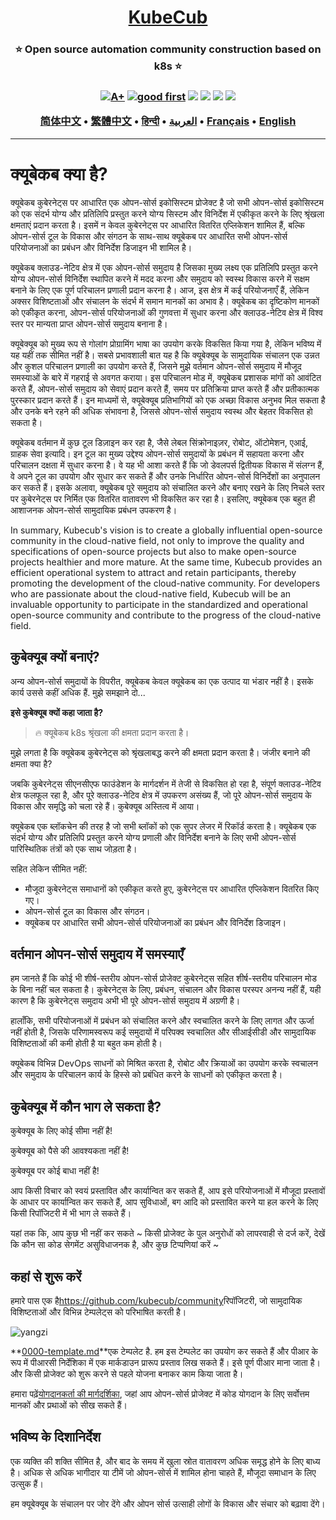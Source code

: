 <h1 align="center" style="border-bottom: none">
    <b>
        <a href="https://docker.nsddd.top">KubeCub</a><br>
    </b>
</h1>
<h3 align="center" style="border-bottom: none">
      ⭐️  Open source automation community construction based on k8s  ⭐️ <br>
<h3>

<p align=center>
<a href="https://goreportcard.com/report/github.com/kubecub/go-project-layout"><img src="https://goreportcard.com/badge/github.com/kubecub/go-project-layout" alt="A+"></a>
<a href="https://github.com/issues?q=org%kubecub+is%3Aissue+label%3A%22good+first+issue%22+no%3Aassignee"><img src="https://img.shields.io/github/issues/kubecub/go-project-layout/good%20first%20issue?logo=%22github%22" alt="good first"></a>
<a href="https://github.com/kubecub/go-project-layout"><img src="https://img.shields.io/github/stars/kubecub/go-project-layout.svg?style=flat&logo=github&colorB=deeppink&label=stars"></a>
<a href="https://join.slack.com/t/kubecub/shared_invite/zt-1se0k2bae-lkYzz0_T~BYh3rjkvlcUqQ"><img src="https://img.shields.io/badge/Slack-100%2B-blueviolet?logo=slack&amp;logoColor=white"></a>
<a href="https://github.com/kubecub/go-project-layout/blob/main/LICENSE"><img src="https://img.shields.io/badge/license-Apache--2.0-green"></a>
<a href="https://golang.org/"><img src="https://img.shields.io/badge/Language-Go-blue.svg"></a>
</p>

</p>

<p align="center">
    <a href="./README-zh-CN.md"><b>简体中文</b></a> •
    <a href="./README-zh-TW.md"><b>繁體中文</b></a> •
    <a href="./README-hi.md"><b>हिन्दी</b></a> •
    <a href="./README-ar.md"><b>العربية</b></a> •
    <a href="./README-fr.md"><b>Français</b></a> •
    <a href="./README.md"><b>English</b></a>
</p>

</p>

* * *

# क्यूबेकब क्या है?

क्यूबेकब कुबेरनेट्स पर आधारित एक ओपन-सोर्स इकोसिस्टम प्रोजेक्ट है जो सभी ओपन-सोर्स इकोसिस्टम को एक संदर्भ योग्य और प्रतिलिपि प्रस्तुत करने योग्य सिस्टम और विनिर्देश में एकीकृत करने के लिए श्रृंखला क्षमताएं प्रदान करता है। इसमें न केवल कुबेरनेट्स पर आधारित वितरित एप्लिकेशन शामिल हैं, बल्कि ओपन-सोर्स टूल के विकास और संगठन के साथ-साथ क्यूबेकब पर आधारित सभी ओपन-सोर्स परियोजनाओं का प्रबंधन और विनिर्देश डिजाइन भी शामिल है।

क्यूबेकब क्लाउड-नेटिव क्षेत्र में एक ओपन-सोर्स समुदाय है जिसका मुख्य लक्ष्य एक प्रतिलिपि प्रस्तुत करने योग्य ओपन-सोर्स विनिर्देश स्थापित करने में मदद करना और समुदाय को स्वस्थ विकास करने में सक्षम बनाने के लिए एक पूर्ण परिचालन प्रणाली प्रदान करना है। आज, इस क्षेत्र में कई परियोजनाएँ हैं, लेकिन अक्सर विशिष्टताओं और संचालन के संदर्भ में समान मानकों का अभाव है। क्यूबेकब का दृष्टिकोण मानकों को एकीकृत करना, ओपन-सोर्स परियोजनाओं की गुणवत्ता में सुधार करना और क्लाउड-नेटिव क्षेत्र में विश्व स्तर पर मान्यता प्राप्त ओपन-सोर्स समुदाय बनाना है।

क्यूबेक्यूब को मुख्य रूप से गोलांग प्रोग्रामिंग भाषा का उपयोग करके विकसित किया गया है, लेकिन भविष्य में यह यहीं तक सीमित नहीं है। सबसे प्रभावशाली बात यह है कि क्यूबेक्यूब के सामुदायिक संचालन एक उन्नत और कुशल परिचालन प्रणाली का उपयोग करते हैं, जिसने मुझे वर्तमान ओपन-सोर्स समुदाय में मौजूद समस्याओं के बारे में गहराई से अवगत कराया। इस परिचालन मोड में, क्यूबेकब प्रशासक मांगों को आवंटित करते हैं, ओपन-सोर्स समुदाय को सेवाएं प्रदान करते हैं, समय पर प्रतिक्रिया प्राप्त करते हैं और प्रतीकात्मक पुरस्कार प्रदान करते हैं। इन माध्यमों से, क्यूबेक्यूब प्रतिभागियों को एक अच्छा विकास अनुभव मिल सकता है और उनके बने रहने की अधिक संभावना है, जिससे ओपन-सोर्स समुदाय स्वस्थ और बेहतर विकसित हो सकता है।

क्यूबेकब वर्तमान में कुछ टूल डिज़ाइन कर रहा है, जैसे लेबल सिंक्रोनाइज़र, रोबोट, ऑटोमेशन, एआई, ग्राहक सेवा इत्यादि। इन टूल का मुख्य उद्देश्य ओपन-सोर्स समुदायों के प्रबंधन में सहायता करना और परिचालन दक्षता में सुधार करना है। वे यह भी आशा करते हैं कि जो डेवलपर्स द्वितीयक विकास में संलग्न हैं, वे अपने टूल का उपयोग और सुधार कर सकते हैं और उनके निर्धारित ओपन-सोर्स विनिर्देशों का अनुपालन कर सकते हैं। इसके अलावा, क्यूबेकब पूरे समुदाय को संचालित करने और बनाए रखने के लिए निचले स्तर पर कुबेरनेट्स पर निर्मित एक वितरित वातावरण भी विकसित कर रहा है। इसलिए, क्यूबेकब एक बहुत ही आशाजनक ओपन-सोर्स सामुदायिक प्रबंधन उपकरण है।

In summary, Kubecub's vision is to create a globally influential open-source community in the cloud-native field, not only to improve the quality and specifications of open-source projects but also to make open-source projects healthier and more mature. At the same time, Kubecub provides an efficient operational system to attract and retain participants, thereby promoting the development of the cloud-native community. For developers who are passionate about the cloud-native field, Kubecub will be an invaluable opportunity to participate in the standardized and operational open-source community and contribute to the progress of the cloud-native field.

## कुबेक्यूब क्यों बनाएं?

अन्य ओपन-सोर्स समुदायों के विपरीत, क्यूबेकब केवल क्यूबेकब का एक उत्पाद या भंडार नहीं है। इसके कार्य उससे कहीं अधिक हैं. मुझे समझाने दो...

**इसे कुबेक्यूब क्यों कहा जाता है?**

> 🔥 क्यूबेकब k8s श्रृंखला की क्षमता प्रदान करता है।

मुझे लगता है कि क्यूबेकब कुबेरनेट्स को श्रृंखलाबद्ध करने की क्षमता प्रदान करता है। जंजीर बनाने की क्षमता क्या है?

जबकि कुबेरनेट्स सीएनसीएफ फाउंडेशन के मार्गदर्शन में तेजी से विकसित हो रहा है, संपूर्ण क्लाउड-नेटिव क्षेत्र फलफूल रहा है, और पूरे क्लाउड-नेटिव क्षेत्र में उपकरण असंख्य हैं, जो पूरे ओपन-सोर्स समुदाय के विकास और समृद्धि को चला रहे हैं। कुबेक्यूब अस्तित्व में आया।

क्यूबेकब एक ब्लॉकचेन की तरह है जो सभी ब्लॉकों को एक सुपर लेजर में रिकॉर्ड करता है। क्यूबेकब एक संदर्भ योग्य और प्रतिलिपि प्रस्तुत करने योग्य प्रणाली और विनिर्देश बनाने के लिए सभी ओपन-सोर्स पारिस्थितिक तंत्रों को एक साथ जोड़ता है।

सहित लेकिन सीमित नहीं:

-   मौजूदा कुबेरनेट्स समाधानों को एकीकृत करते हुए, कुबेरनेट्स पर आधारित एप्लिकेशन वितरित किए गए।
-   ओपन-सोर्स टूल का विकास और संगठन।
-   क्यूबेकब पर आधारित सभी ओपन-सोर्स परियोजनाओं का प्रबंधन और विनिर्देश डिजाइन।

## वर्तमान ओपन-सोर्स समुदाय में समस्याएँ

हम जानते हैं कि कोई भी शीर्ष-स्तरीय ओपन-सोर्स प्रोजेक्ट कुबेरनेट्स सहित शीर्ष-स्तरीय परिचालन मोड के बिना नहीं चल सकता है। कुबेरनेट्स के लिए, प्रबंधन, संचालन और विकास परस्पर अनन्य नहीं हैं, यही कारण है कि कुबेरनेट्स समुदाय अभी भी पूरे ओपन-सोर्स समुदाय में अग्रणी है।

हालाँकि, सभी परियोजनाओं में प्रबंधन को संचालित करने और स्वचालित करने के लिए लागत और ऊर्जा नहीं होती है, जिसके परिणामस्वरूप कई समुदायों में परिपक्व स्वचालित और सीआईसीडी और सामुदायिक विशिष्टताओं की कमी होती है या बहुत कम होती है।

क्यूबेकब विभिन्न DevOps साधनों को मिश्रित करता है, रोबोट और क्रियाओं का उपयोग करके स्वचालन और समुदाय के परिचालन कार्य के हिस्से को प्रबंधित करने के साधनों को एकीकृत करता है।

## कुबेक्यूब में कौन भाग ले सकता है?

कुबेक्यूब के लिए कोई सीमा नहीं है!

कुबेक्यूब को पैसे की आवश्यकता नहीं है!

कुबेक्यूब पर कोई बाधा नहीं है!

आप किसी विचार को स्वयं प्रस्तावित और कार्यान्वित कर सकते हैं, आप इसे परियोजनाओं में मौजूदा प्रस्तावों के आधार पर कार्यान्वित कर सकते हैं, आप सुविधाओं, बग आदि को प्रस्तावित करने या हल करने के लिए किसी रिपॉजिटरी में भी भाग ले सकते हैं।

यहां तक ​​कि, आप कुछ भी नहीं कर सकते ~ किसी प्रोजेक्ट के पुल अनुरोधों को लापरवाही से दर्ज करें, देखें कि कौन सा कोड सेगमेंट असुविधाजनक है, और कुछ टिप्पणियां करें ~

## कहां से शुरू करें

हमारे पास एक है<https://github.com/kubecub/community>रिपॉजिटरी, जो सामुदायिक विशिष्टताओं और विभिन्न टेम्पलेट्स को परिभाषित करती है।

![yangzi](http://sm.nsddd.top/sm202306012140301.png)

**[0000-template.md](http://0000-template.md/)**एक टेम्पलेट है. हम इस टेम्पलेट का उपयोग कर सकते हैं और पीआर के रूप में पीआरसी निर्देशिका में एक मार्कडाउन प्रारूप प्रस्ताव लिख सकते हैं। इसे पूर्ण पीआर माना जाता है। और किसी प्रोजेक्ट को शुरू करने से पहले योजना बनाकर काम किया जाता है।

हमारा पढ़ें[योगदानकर्ता की मार्गदर्शिका](https://github.com/kubecub/community/blob/main/CONTRIBUTING.md), जहां आप ओपन-सोर्स प्रोजेक्ट में कोड योगदान के लिए सर्वोत्तम मानकों और प्रथाओं को सीख सकते हैं।

## भविष्य के दिशानिर्देश

एक व्यक्ति की शक्ति सीमित है, और बाद के समय में खुला स्रोत वातावरण अधिक समृद्ध होने के लिए बाध्य है। अधिक से अधिक भागीदार या टीमें जो ओपन-सोर्स में शामिल होना चाहते हैं, मौजूदा समाधान के लिए उत्सुक हैं।

हम क्यूबेक्यूब के संचालन पर जोर देंगे और ओपन सोर्स उत्साही लोगों के विकास और संचार को बढ़ावा देंगे।
